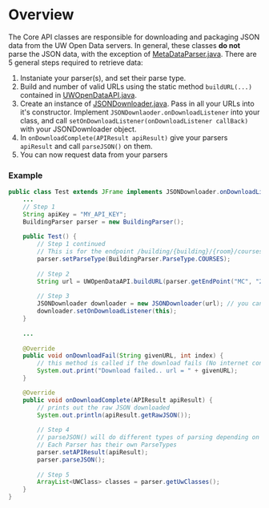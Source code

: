 # Overview
The Core API classes are responsible for downloading and packaging JSON data from the UW Open Data servers.
In general, these classes <b>do not</b> parse the JSON data, with the exception of [MetaDataParser.java](MetaDataParser.java).
There are 5 general steps required to retrieve data:

1. Instaniate your parser(s), and set their parse type.
2. Build and number of valid URLs using the static method `buildURL(...)` contained in [UWOpenDataAPI.java](UWOpenDataAPI.java).
3. Create an instance of [JSONDownloader.java](JSONDownloader.java). Pass in all your URLs into it's constructor. Implement `JSONDownlaoder.onDownloadListener` into your class, and call `setOnDownloadListener(onDownloadListener callBack)` with your JSONDownloader object. 
4. In `onDownloadComplete(APIResult apiResult)` give your parsers `apiResult` and call `parseJSON()` on them.
5. You can now request data from your parsers

### Example

```java
public class Test extends JFrame implements JSONDownloader.onDownloadListener {
    ...
    // Step 1
    String apiKey = "MY_API_KEY";
    BuildingParser parser = new BuildingParser();
    
    public Test() {
        // Step 1 continued
        // This is for the endpoint /building/{building}/{room}/courses
        parser.setParseType(BuildingParser.ParseType.COURSES); 
        
        // Step 2
        String url = UWOpenDataAPI.buildURL(parser.getEndPoint("MC", "2038"), apiKey);
        
        // Step 3
        JSONDownloader downloader = new JSONDownloader(url); // you can give any number of arguments, or a String array
        downloader.setOnDownloadListener(this);
    }
    
    ...
    
    @Override
    public void onDownloadFail(String givenURL, int index) {
        // this method is called if the download fails (No internet connection, timeout, etc). 
        System.out.print("Download failed.. url = " + givenURL);
    }

    @Override
    public void onDownloadComplete(APIResult apiResult) {
        // prints out the raw JSON downloaded
        System.out.println(apiResult.getRawJSON());
        
        // Step 4
        // parseJSON() will do different types of parsing depending on what ParseType you give it.
        // Each Parser has their own ParseTypes
        parser.setAPIResult(apiResult);
        parser.parseJSON();
        
        // Step 5
        ArrayList<UWClass> classes = parser.getUwClasses();
    }
}
```
